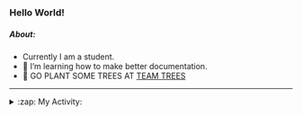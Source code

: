 ### Hello World!

##### About:
- Currently I am a student.
- 🌱 I’m learning how to make better documentation.
- 🌱 GO PLANT SOME TREES AT [TEAM TREES](https://teamtrees.org/)

---
<details>
  <summary>:zap: My Activity:</summary>
  
<!--START_SECTION:waka-->
![Code Time](http://img.shields.io/badge/Code%20Time-1%2C085%20hrs%2032%20mins-blue)

**I'm a Night 🦉** 

```text
🌞 Morning                1289 commits        ██░░░░░░░░░░░░░░░░░░░░░░░   09.18 % 
🌆 Daytime                4834 commits        █████████░░░░░░░░░░░░░░░░   34.42 % 
🌃 Evening                4096 commits        ███████░░░░░░░░░░░░░░░░░░   29.16 % 
🌙 Night                  3826 commits        ███████░░░░░░░░░░░░░░░░░░   27.24 % 
```
📅 **I'm Most Productive on Wednesday** 

```text
Monday                   2157 commits        ████░░░░░░░░░░░░░░░░░░░░░   15.36 % 
Tuesday                  1713 commits        ███░░░░░░░░░░░░░░░░░░░░░░   12.20 % 
Wednesday                3220 commits        ██████░░░░░░░░░░░░░░░░░░░   22.93 % 
Thursday                 1770 commits        ███░░░░░░░░░░░░░░░░░░░░░░   12.60 % 
Friday                   1392 commits        ██░░░░░░░░░░░░░░░░░░░░░░░   09.91 % 
Saturday                 1301 commits        ██░░░░░░░░░░░░░░░░░░░░░░░   09.26 % 
Sunday                   2492 commits        ████░░░░░░░░░░░░░░░░░░░░░   17.74 % 
```


📊 **This Week I Spent My Time On** 

```text
🔥 Editors: 
VS Code                  7 hrs 44 mins       █████████████████████████   100.00 % 

🐱‍💻 Projects: 
CSF22                    4 hrs 32 mins       ███████████████░░░░░░░░░░   58.60 % 
quizeco                  1 hr 45 mins        ██████░░░░░░░░░░░░░░░░░░░   22.66 % 
technocean-frontend      1 hr 11 mins        ████░░░░░░░░░░░░░░░░░░░░░   15.34 % 
praise                   14 mins             █░░░░░░░░░░░░░░░░░░░░░░░░   03.19 % 
gdsc-next-weather-app    0 secs              ░░░░░░░░░░░░░░░░░░░░░░░░░   00.20 % 
```


 Last Updated on 03/04/2023 22:08:53 UTC
<!--END_SECTION:waka-->
</details>

